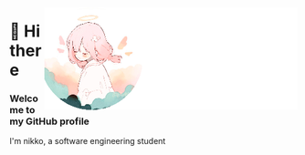 <img src="pfp.png" height="180" align="right"></img>

# 👋 Hi there

### Welcome to my GitHub profile

<p>I'm nikko, a software engineering student</br>
<img height="16" width="16" src="https://cdn.simpleicons.org/visualstudiocode/white" />
<img height="16" width="16" src="https://cdn.simpleicons.org/typescript/white" />
<img height="16" width="16" src="https://cdn.simpleicons.org/node.js/white" />
<img height="16" width="16" src="https://cdn.simpleicons.org/xcode/white" />
<img height="16" width="16" src="https://cdn.simpleicons.org/c++/white" />
</p>

<!-- ## `🧑🏼‍💻` My skills:

`*` **Languages**

[![My Skills](https://skillicons.dev/icons?i=cpp,c,ts,python)](https://skillicons.dev)

`*` **Frameworks & Libraries**

[![My Skills](https://skillicons.dev/icons?i=astro,nodejs,svelte,tailwind,react)](https://skillicons.dev)

`*` **Toolkit**

[![My Skills](https://skillicons.dev/icons?i=visualstudio,vscode,idea,figma,git,bash,mongodb,nextjs)](https://skillicons.dev) -->

<!--
**T3RRY4/T3RRY4** is a ✨ _special_ ✨ repository because its `README.md` (this file) appears on your GitHub profile.

Here are some ideas to get you started:

- 🔭 I’m currently working on ...
- 🌱 I’m currently learning ...
- 👯 I’m looking to collaborate on ...
- 🤔 I’m looking for help with ...
- 💬 Ask me about ...
- 📫 How to reach me: ...
- 😄 Pronouns: ...
- ⚡ Fun fact: ...
-->
